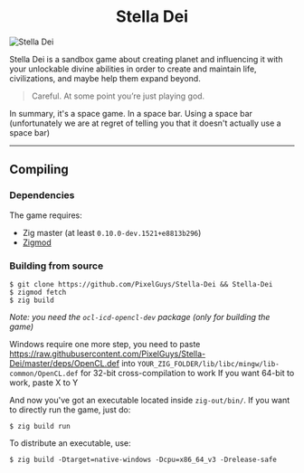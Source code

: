 <h1 align="center">Stella Dei</h1>

![Stella Dei](https://img.itch.zone/aW1nLzkxNjc2MTEucG5n/original/NH55dr.png)

Stella Dei is a sandbox game about creating planet and influencing it with your unlockable divine abilities in order to create and maintain life, civilizations, and maybe help them expand beyond.

> Careful. At some point you’re just playing god.

In summary, it's a space game. In a space bar. Using a space bar (unfortunately we are at regret of telling you that it doesn't actually use a space bar)

---

## Compiling

### Dependencies

The game requires:
- Zig master (at least `0.10.0-dev.1521+e8813b296`)
- [Zigmod](https://github.com/nektro/zigmod)

### Building from source

```
$ git clone https://github.com/PixelGuys/Stella-Dei && Stella-Dei
$ zigmod fetch
$ zig build
```

*Note: you need the `ocl-icd-opencl-dev` package (only for building the game)*

Windows require one more step, you need to paste https://raw.githubusercontent.com/PixelGuys/Stella-Dei/master/deps/OpenCL.def into `YOUR_ZIG_FOLDER/lib/libc/mingw/lib-common/OpenCL.def` for 32-bit cross-compilation to work
If you want 64-bit to work, paste X to Y

And now you've got an executable located inside `zig-out/bin/`. If you want to directly run the game, just do:
```
$ zig build run
```

To distribute an executable, use:
```
$ zig build -Dtarget=native-windows -Dcpu=x86_64_v3 -Drelease-safe
```
